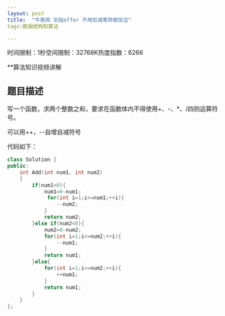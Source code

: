```yaml
---
layout: post
title:  "牛客网 剑指offer 不用加减乘除做加法"
tags:数据结构和算法

---
```

时间限制：1秒空间限制：32768K热度指数：6266

**算法知识视频讲解

## 题目描述

写一个函数，求两个整数之和，要求在函数体内不得使用+、-、*、/四则运算符号。



可以用++，--自增自减符号

代码如下：

```c++
class Solution {
public:
    int Add(int num1, int num2)
    {
        if(num1<0){
            num1=0-num1;
             for(int i=1;i<=num1;++i){
                --num2;
            }
            return num2;
        }else if(num2<0){
            num2=0-num2;
            for(int i=1;i<=num2;++i){
                --num1;
            }
            return num1;
        }else{
            for(int i=1;i<=num2;++i){
                ++num1;
            }
            return num1;
        }       
    }
};
```

